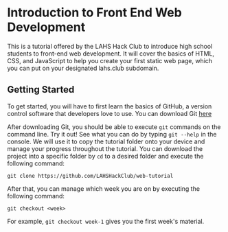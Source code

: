 # Introduction to Front End Web Development
This is a tutorial offered by the LAHS Hack Club to introduce high school students to front-end web development. It will cover the basics of HTML, CSS, and JavaScript to help you create your first static web page, which you can put on your designated lahs.club subdomain.

## Getting Started
To get started, you will have to first learn the basics of GitHub, a version control software that developers love to use. You can download Git [here](https://git-scm.com/downloads)

After downloading Git, you should be able to execute `git` commands on the command line. Try it out! See what you can do by typing `git --help` in the console. We will use it to copy the tutorial folder onto your device and manage your progress throughout the tutorial. You can download the project into a specific folder by `cd` to a desired folder and execute the following command:
```
git clone https://github.com/LAHSHackClub/web-tutorial
```
After that, you can manage which week you are on by executing the following command:
```
git checkout <week>
```
For example, `git checkout week-1` gives you the first week's material.
